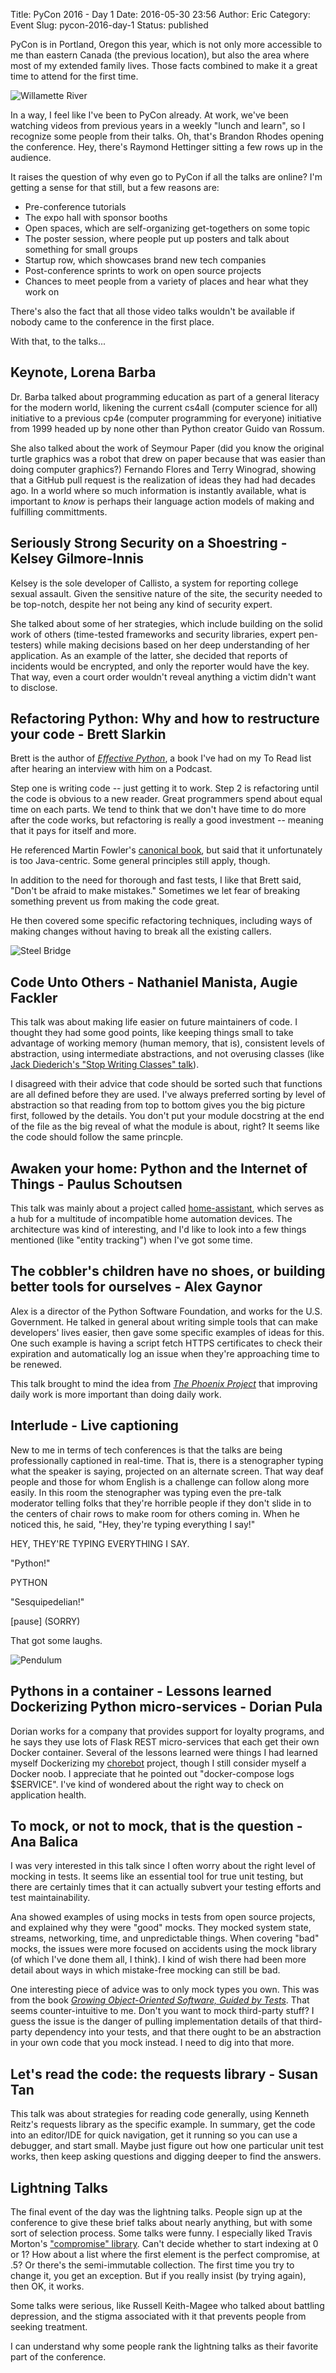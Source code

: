 Title: PyCon 2016 - Day 1
Date: 2016-05-30 23:56
Author: Eric
Category: Event
Slug: pycon-2016-day-1
Status: published

PyCon is in Portland, Oregon this year, which is not only more
accessible to me than eastern Canada (the previous location), but also
the area where most of my extended family lives. Those facts combined to
make it a great time to attend for the first time.

![Willamette River]({filename}/images/pycon-willamette.jpg)

In a way, I feel like I've been to PyCon already. At work, we've been
watching videos from previous years in a weekly "lunch and learn", so I
recognize some people from their talks. Oh, that's Brandon Rhodes
opening the conference. Hey, there's Raymond Hettinger sitting a few
rows up in the audience.

It raises the question of why even go to PyCon if all the talks are
online? I'm getting a sense for that still, but a few reasons are:

-   Pre-conference tutorials
-   The expo hall with sponsor booths
-   Open spaces, which are self-organizing get-togethers on some topic
-   The poster session, where people put up posters and talk about
    something for small groups
-   Startup row, which showcases brand new tech companies
-   Post-conference sprints to work on open source projects
-   Chances to meet people from a variety of places and hear what they
    work on

There's also the fact that all those video talks wouldn't be available
if nobody came to the conference in the first place.

With that, to the talks...

Keynote, Lorena Barba
---------------------

Dr. Barba talked about programming education as part of a general
literacy for the modern world, likening the current cs4all (computer
science for all) initiative to a previous cp4e (computer programming for
everyone) initiative from 1999 headed up by none other than Python
creator Guido van Rossum.

She also talked about the work of Seymour Paper (did you know the
original turtle graphics was a robot that drew on paper because that was
easier than doing computer graphics?) Fernando Flores and Terry
Winograd, showing that a GitHub pull request is the realization of ideas
they had had decades ago. In a world where so much information is
instantly available, what is important to *know* is perhaps their
language action models of making and fulfilling committments.

Seriously Strong Security on a Shoestring - Kelsey Gilmore-Innis
----------------------------------------------------------------

Kelsey is the sole developer of Callisto, a system for reporting college
sexual assault. Given the sensitive nature of the site, the security
needed to be top-notch, despite her not being any kind of security
expert.

She talked about some of her strategies, which include building on the
solid work of others (time-tested frameworks and security libraries,
expert pen-testers) while making decisions based on her deep
understanding of her application. As an example of the latter, she
decided that reports of incidents would be encrypted, and only the
reporter would have the key. That way, even a court order wouldn't
reveal anything a victim didn't want to disclose.

Refactoring Python: Why and how to restructure your code - Brett Slarkin
------------------------------------------------------------------------

Brett is the author of *[Effective
Python](https://www.goodreads.com/book/show/23020812-effective-python)*,
a book I've had on my To Read list after hearing an interview with him
on a Podcast.

Step one is writing code -- just getting it to work. Step 2 is
refactoring until the code is obvious to a new reader. Great programmers
spend about equal time on each parts. We tend to think that we don't
have time to do more after the code works, but refactoring is really a
good investment -- meaning that it pays for itself and more.

He referenced Martin Fowler's [canonical
book](https://www.goodreads.com/book/show/44936.Refactoring), but said
that it unfortunately is too Java-centric. Some general principles still
apply, though.

In addition to the need for thorough and fast tests, I like that Brett
said, "Don't be afraid to make mistakes." Sometimes we let fear of
breaking something prevent us from making the code great.

He then covered some specific refactoring techniques, including ways of
making changes without having to break all the existing callers.

![Steel Bridge]({filename}/images/pycon-steel-bridge.jpg)


Code Unto Others - Nathaniel Manista, Augie Fackler
---------------------------------------------------

This talk was about making life easier on future maintainers of code. I
thought they had some good points, like keeping things small to take
advantage of working memory (human memory, that is), consistent levels
of abstraction, using intermediate abstractions, and not overusing
classes (like [Jack Diederich's "Stop Writing Classes"
talk](https://www.youtube.com/watch?v=o9pEzgHorH0)).

I disagreed with their advice that code should be sorted such that
functions are all defined before they are used. I've always preferred
sorting by level of abstraction so that reading from top to bottom gives
you the big picture first, followed by the details. You don't put your
module docstring at the end of the file as the big reveal of what the
module is about, right? It seems like the code should follow the same
princple.

Awaken your home: Python and the Internet of Things - Paulus Schoutsen
----------------------------------------------------------------------

This talk was mainly about a project called
[home-assistant](https://home-assistant.io/), which serves as a hub for
a multitude of incompatible home automation devices. The architecture
was kind of interesting, and I'd like to look into a few things
mentioned (like "entity tracking") when I've got some time.

The cobbler's children have no shoes, or building better tools for ourselves - Alex Gaynor
------------------------------------------------------------------------------------------

Alex is a director of the Python Software Foundation, and works for the
U.S. Government. He talked in general about writing simple tools that
can make developers' lives easier, then gave some specific examples of
ideas for this. One such example is having a script fetch HTTPS
certificates to check their expiration and automatically log an issue
when they're approaching time to be renewed.

This talk brought to mind the idea from *[The Phoenix
Project](https://www.goodreads.com/book/show/17255186-the-phoenix-project)*
that improving daily work is more important than doing daily work.

Interlude - Live captioning
---------------------------

New to me in terms of tech conferences is that the talks are being
professionally captioned in real-time. That is, there is a stenographer
typing what the speaker is saying, projected on an alternate screen.
That way deaf people and those for whom English is a challenge can
follow along more easily. In this room the stenographer was typing even
the pre-talk moderator telling folks that they're horrible people if
they don't slide in to the centers of chair rows to make room for others
coming in. When he noticed this, he said, "Hey, they're typing
everything I say!"

HEY, THEY'RE TYPING EVERYTHING I SAY.

"Python!"

PYTHON

"Sesquipedelian!"

\[pause\] (SORRY)

That got some laughs.

![Pendulum]({filename}/images/pycon-pendulum.jpg)

Pythons in a container - Lessons learned Dockerizing Python micro-services - Dorian Pula
----------------------------------------------------------------------------------------

Dorian works for a company that provides support for loyalty programs,
and he says they use lots of Flask REST micro-services that each get
their own Docker container. Several of the lessons learned were things I
had learned myself Dockerizing my
[chorebot](https://github.com/genericmoniker/chorebot) project, though I
still consider myself a Docker noob. I appreciate that he pointed out
"docker-compose logs \$SERVICE". I've kind of wondered about the right
way to check on application health.

To mock, or not to mock, that is the question - Ana Balica
----------------------------------------------------------

I was very interested in this talk since I often worry about the right
level of mocking in tests. It seems like an essential tool for true unit
testing, but there are certainly times that it can actually subvert your
testing efforts and test maintainability.

Ana showed examples of using mocks in tests from open source projects,
and explained why they were "good" mocks. They mocked system state,
streams, networking, time, and unpredictable things. When covering "bad"
mocks, the issues were more focused on accidents using the mock library
(of which I've done them all, I think). I kind of wish there had been
more detail about ways in which mistake-free mocking can still be bad.

One interesting piece of advice was to only mock types you own. This was
from the book *[Growing Object-Oriented Software, Guided by
Tests](https://www.goodreads.com/book/show/4268826-growing-object-oriented-software-guided-by-tests)*.
That seems counter-intuitive to me. Don't you want to mock third-party
stuff? I guess the issue is the danger of pulling implementation details
of that third-party dependency into your tests, and that there ought to
be an abstraction in your own code that you mock instead. I need to dig
into that more.

Let's read the code: the requests library - Susan Tan
-----------------------------------------------------

This talk was about strategies for reading code generally, using Kenneth
Reitz's requests library as the specific example. In summary, get the
code into an editor/IDE for quick navigation, get it running so you can
use a debugger, and start small. Maybe just figure out how one
particular unit test works, then keep asking questions and digging
deeper to find the answers.

Lightning Talks
---------------

The final event of the day was the lightning talks. People sign up at
the conference to give these brief talks about nearly anything, but with
some sort of selection process. Some talks were funny. I especially
liked Travis Morton's ["compromise"
library](https://github.com/TravisJMorton/Compromise). Can't decide
whether to start indexing at 0 or 1? How about a list where the first
element is the perfect compromise, at .5? Or there's the semi-immutable
collection. The first time you try to change it, you get an exception.
But if you really insist (by trying again), then OK, it works.

Some talks were serious, like Russell Keith-Magee who talked about
battling depression, and the stigma associated with it that prevents
people from seeking treatment.

I can understand why some people rank the lightning talks as their
favorite part of the conference.
